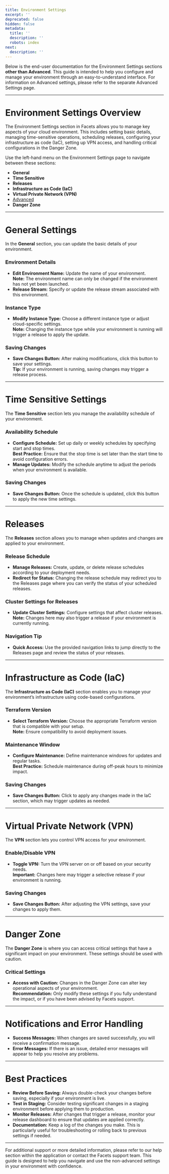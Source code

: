 ```yaml
---
title: Environment Settings
excerpt: ''
deprecated: false
hidden: false
metadata:
  title: ''
  description: ''
  robots: index
next:
  description: ''
---
```

Below is the end-user documentation for the Environment Settings sections **other than Advanced**. This guide is intended to help you configure and manage your environment through an easy-to-understand interface. For information on Advanced settings, please refer to the separate Advanced Settings page.

***

# Environment Settings Overview

The Environment Settings section in Facets allows you to manage key aspects of your cloud environment. This includes setting basic details, managing time-sensitive operations, scheduling releases, configuring your infrastructure as code (IaC), setting up VPN access, and handling critical configurations in the Danger Zone.

Use the left-hand menu on the Environment Settings page to navigate between these sections:

- **General**
- **Time Sensitive**
- **Releases**
- **Infrastructure as Code (IaC)**
- **Virtual Private Network (VPN)**
- [Advanced](https://readme.facets.cloud/docs/advanced-settings-in-facets) 
- **Danger Zone**

***

# General Settings

In the **General** section, you can update the basic details of your environment.

### Environment Details

- **Edit Environment Name:** Update the name of your environment.  
  **Note:** The environment name can only be changed if the environment has not yet been launched.
- **Release Stream:** Specify or update the release stream associated with this environment.

### Instance Type

- **Modify Instance Type:** Choose a different instance type or adjust cloud-specific settings.  
  **Note:** Changing the instance type while your environment is running will trigger a release to apply the update.

### Saving Changes

- **Save Changes Button:** After making modifications, click this button to save your settings.  
  **Tip:** If your environment is running, saving changes may trigger a release process.

***

# Time Sensitive Settings

The **Time Sensitive** section lets you manage the availability schedule of your environment.

### Availability Schedule

- **Configure Schedule:** Set up daily or weekly schedules by specifying start and stop times.  
  **Best Practice:** Ensure that the stop time is set later than the start time to avoid configuration errors.
- **Manage Updates:** Modify the schedule anytime to adjust the periods when your environment is available.

### Saving Changes

- **Save Changes Button:** Once the schedule is updated, click this button to apply the new time settings.

***

# Releases

The **Releases** section allows you to manage when updates and changes are applied to your environment.

### Release Schedule

- **Manage Releases:** Create, update, or delete release schedules according to your deployment needs.
- **Redirect for Status:** Changing the release schedule may redirect you to the Releases page where you can verify the status of your scheduled releases.

### Cluster Settings for Releases

- **Update Cluster Settings:** Configure settings that affect cluster releases.  
  **Note:** Changes here may also trigger a release if your environment is currently running.

### Navigation Tip

- **Quick Access:** Use the provided navigation links to jump directly to the Releases page and review the status of your releases.

***

# Infrastructure as Code (IaC)

The **Infrastructure as Code (IaC)** section enables you to manage your environment’s infrastructure using code-based configurations.

### Terraform Version

- **Select Terraform Version:** Choose the appropriate Terraform version that is compatible with your setup.  
  **Note:** Ensure compatibility to avoid deployment issues.

### Maintenance Window

- **Configure Maintenance:** Define maintenance windows for updates and regular tasks.  
  **Best Practice:** Schedule maintenance during off-peak hours to minimize impact.

### Saving Changes

- **Save Changes Button:** Click to apply any changes made in the IaC section, which may trigger updates as needed.

***

# Virtual Private Network (VPN)

The **VPN** section lets you control VPN access for your environment.

### Enable/Disable VPN

- **Toggle VPN:** Turn the VPN server on or off based on your security needs.  
  **Important:** Changes here may trigger a selective release if your environment is running.

### Saving Changes

- **Save Changes Button:** After adjusting the VPN settings, save your changes to apply them.

***

# Danger Zone

The **Danger Zone** is where you can access critical settings that have a significant impact on your environment. These settings should be used with caution.

### Critical Settings

- **Access with Caution:** Changes in the Danger Zone can alter key operational aspects of your environment.  
  **Recommendation:** Only modify these settings if you fully understand the impact, or if you have been advised by Facets support.

***

# Notifications and Error Handling

- **Success Messages:** When changes are saved successfully, you will receive a confirmation message.
- **Error Messages:** If there is an issue, detailed error messages will appear to help you resolve any problems.

***

# Best Practices

- **Review Before Saving:** Always double-check your changes before saving, especially if your environment is live.
- **Test in Staging:** Consider testing significant changes in a staging environment before applying them to production.
- **Monitor Releases:** After changes that trigger a release, monitor your release dashboard to ensure that updates are applied correctly.
- **Documentation:** Keep a log of the changes you make. This is particularly useful for troubleshooting or rolling back to previous settings if needed.

***

For additional support or more detailed information, please refer to our help section within the application or contact the Facets support team. This guide is designed to help you navigate and use the non-advanced settings in your environment with confidence.